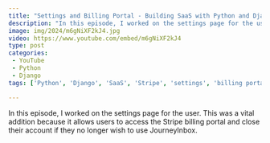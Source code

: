 ```yaml
---
title: "Settings and Billing Portal - Building SaaS with Python and Django #190"
description: "In this episode, I worked on the settings page for the user. This was a vital addition because it allows users to access the Stripe billing portal and close their account if they no longer wish to use JourneyInbox."
image: img/2024/m6gNiXF2kJ4.jpg
video: https://www.youtube.com/embed/m6gNiXF2kJ4
type: post
categories:
 - YouTube
 - Python
 - Django
tags: ['Python', 'Django', 'SaaS', 'Stripe', 'settings', 'billing portal']

---
```


In this episode, I worked on the settings page for the user. This was a vital addition because it allows users to access the Stripe billing portal and close their account if they no longer wish to use JourneyInbox.
